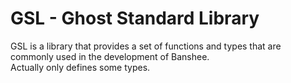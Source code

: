 # GSL - Ghost Standard Library

GSL is a library that provides a set of functions and types that are commonly used in the development of Banshee. \
Actually only defines some types.
